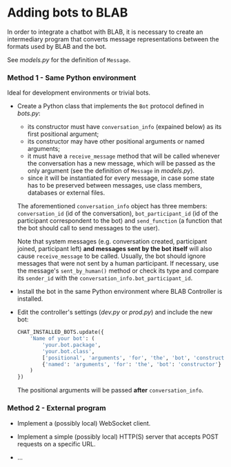 # Adding bots to BLAB

In order to integrate a chatbot with BLAB, it is necessary to create an intermediary program
that converts message representations between the formats used by BLAB and the bot.

See *models.py* for the definition of `Message`.

### Method 1 - Same Python environment

Ideal for development environments or trivial bots.

- Create a Python class that implements the `Bot` protocol defined in *bots.py*:
  - its constructor must have `conversation_info` (expained below) as its first positional argument;
  - its constructor may have other positional arguments or named arguments;
  - it must have a `receive_message` method that will be called whenever the conversation has a new message,
    which will be passed as the only argument (see the definition of `Message` in *models.py*).
  - since it will be instantiated for every message, in case some state has to be preserved between messages,
  use class members, databases or external files.

  The aforementioned `conversation_info` object has three members: `conversation_id` (id of the conversation),
  `bot_participant_id` (id of the participant correspondent to the bot) and `send_function` (a function that the bot
  should call to send messages to the user).

  Note that system messages (e.g. conversation created, participant joined, participant left) **and messages
  sent by the bot itself** will also cause `receive_message` to be called. Usually, the bot should
  ignore messages that were not sent by a human participant. If necessary, use the message's `sent_by_human()` method
  or check its type and compare its `sender_id` with the `conversation_info.bot_participant_id`.

- Install the bot in the same Python environment where BLAB Controller is installed.
- Edit the controller's settings (*dev.py* or *prod.py*) and include the new bot:

  ```python
  CHAT_INSTALLED_BOTS.update({
      'Name of your bot': (
          'your.bot.package',
          'your.bot.class',
          ['positional', 'arguments', 'for', 'the', 'bot', 'constructor'],
          {'named': 'arguments', 'for': 'the', 'bot': 'constructor'}
      )
  })
  ```
  The positional arguments will be passed **after** `conversation_info`.


### Method 2 - External program

- Implement a (possibly local) WebSocket client.

- Implement a simple (possibly local) HTTP(S) server that accepts POST requests on a specific URL.

- ...
